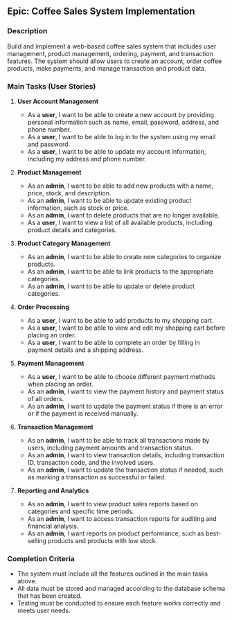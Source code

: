 ## Epic: Coffee Sales System Implementation

### Description

Build and implement a web-based coffee sales system that includes user management, product management, ordering, payment, and transaction features. The system should allow users to create an account, order coffee products, make payments, and manage transaction and product data.

### Main Tasks (User Stories)

1. **User Account Management**

   - As a **user**, I want to be able to create a new account by providing personal information such as name, email, password, address, and phone number.
   - As a **user**, I want to be able to log in to the system using my email and password.
   - As a **user**, I want to be able to update my account information, including my address and phone number.

2. **Product Management**

   - As an **admin**, I want to be able to add new products with a name, price, stock, and description.
   - As an **admin**, I want to be able to update existing product information, such as stock or price.
   - As an **admin**, I want to delete products that are no longer available.
   - As a **user**, I want to view a list of all available products, including product details and categories.

3. **Product Category Management**

   - As an **admin**, I want to be able to create new categories to organize products.
   - As an **admin**, I want to be able to link products to the appropriate categories.
   - As an **admin**, I want to be able to update or delete product categories.

4. **Order Processing**

   - As a **user**, I want to be able to add products to my shopping cart.
   - As a **user**, I want to be able to view and edit my shopping cart before placing an order.
   - As a **user**, I want to be able to complete an order by filling in payment details and a shipping address.

5. **Payment Management**

   - As a **user**, I want to be able to choose different payment methods when placing an order.
   - As an **admin**, I want to view the payment history and payment status of all orders.
   - As an **admin**, I want to update the payment status if there is an error or if the payment is received manually.

6. **Transaction Management**

   - As an **admin**, I want to be able to track all transactions made by users, including payment amounts and transaction status.
   - As an **admin**, I want to view transaction details, including transaction ID, transaction code, and the involved users.
   - As an **admin**, I want to update the transaction status if needed, such as marking a transaction as successful or failed.

7. **Reporting and Analytics**
   - As an **admin**, I want to view product sales reports based on categories and specific time periods.
   - As an **admin**, I want to access transaction reports for auditing and financial analysis.
   - As an **admin**, I want reports on product performance, such as best-selling products and products with low stock.

### Completion Criteria

- The system must include all the features outlined in the main tasks above.
- All data must be stored and managed according to the database schema that has been created.
- Testing must be conducted to ensure each feature works correctly and meets user needs.

